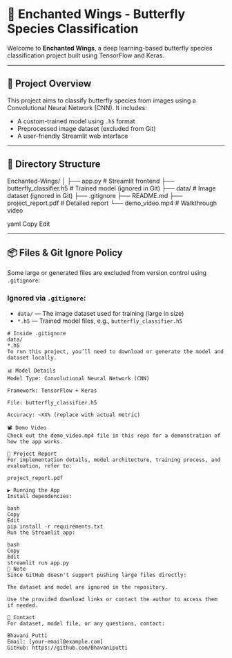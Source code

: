 # 🦋 Enchanted Wings - Butterfly Species Classification

Welcome to **Enchanted Wings**, a deep learning-based butterfly species classification project built using TensorFlow and Keras.

---

## 🚀 Project Overview

This project aims to classify butterfly species from images using a Convolutional Neural Network (CNN). It includes:

- A custom-trained model using `.h5` format
- Preprocessed image dataset (excluded from Git)
- A user-friendly Streamlit web interface

---

## 📁 Directory Structure

Enchanted-Wings/
│
├── app.py # Streamlit frontend
├── butterfly_classifier.h5 # Trained model (ignored in Git)
├── data/ # Image dataset (ignored in Git)
├── .gitignore
├── README.md
├── project_report.pdf # Detailed report
└── demo_video.mp4 # Walkthrough video

yaml
Copy
Edit

---

## 📦 Files & Git Ignore Policy

Some large or generated files are excluded from version control using `.gitignore`:

### Ignored via `.gitignore`:
- `data/` — The image dataset used for training (large in size)
- `*.h5` — Trained model files, e.g., `butterfly_classifier.h5`

```plaintext
# Inside .gitignore
data/
*.h5
To run this project, you’ll need to download or generate the model and dataset locally.

📊 Model Details
Model Type: Convolutional Neural Network (CNN)

Framework: TensorFlow + Keras

File: butterfly_classifier.h5

Accuracy: ~XX% (replace with actual metric)

📽 Demo Video
Check out the demo_video.mp4 file in this repo for a demonstration of how the app works.

📄 Project Report
For implementation details, model architecture, training process, and evaluation, refer to:

project_report.pdf

▶️ Running the App
Install dependencies:

bash
Copy
Edit
pip install -r requirements.txt
Run the Streamlit app:

bash
Copy
Edit
streamlit run app.py
📌 Note
Since GitHub doesn't support pushing large files directly:

The dataset and model are ignored in the repository.

Use the provided download links or contact the author to access them if needed.

📧 Contact
For dataset, model file, or any questions, contact:

Bhavani Putti
Email: [your-email@example.com]
GitHub: https://github.com/Bhavaniputti

